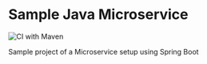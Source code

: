 # Sample Java Microservice
![CI with Maven](https://github.com/Anasss/sampleJavaMicroservice/workflows/CI%20with%20Maven/badge.svg)

Sample project of a Microservice setup using Spring Boot

